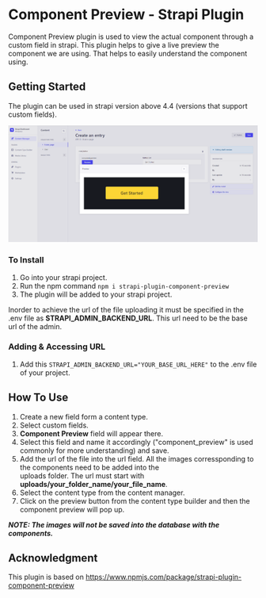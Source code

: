 # Component Preview - Strapi Plugin

Component Preview plugin is used to view the actual component through a custom field in strapi. This plugin helps to give a live preview the component we are using. That helps to easily understand the component using.

## Getting Started

The plugin can be used in strapi version above 4.4 (versions that support custom fields).

![multi-select screenshot](./screenshots/plugin-component-ss-1.png)

### To Install

1. Go into your strapi project.
2. Run the npm command `npm i strapi-plugin-component-preview`
3. The plugin will be added to your strapi project.

Inorder to achieve the url of the file uploading it must be specified in the .env file as **STRAPI_ADMIN_BACKEND_URL**. This url need to be the base url of the admin.

### Adding & Accessing URL

1. Add this `STRAPI_ADMIN_BACKEND_URL="YOUR_BASE_URL_HERE"` to the .env file of your project.

## How To Use

1.  Create a new field form a content type.
2.  Select custom fields.
3.  **Component Preview** field will appear there.
4.  Select this field and name it accordingly ("component_preview" is used commonly for more understanding) and save.
5.  Add the url of the file into the url field. All the images corressponding to the components need to be added into the  
     uploads folder. The url must start with **uploads/your_folder_name/your_file_name**.
6.  Select the content type from the content manager.
7.  Click on the preview button from the content type builder and then the component preview will pop up.

**_NOTE: The images will not be saved into the database with the components._**


## Acknowledgment
This plugin is based on https://www.npmjs.com/package/strapi-plugin-component-preview
